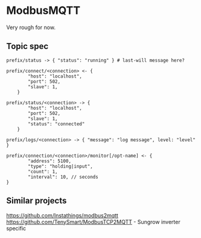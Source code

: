 # ModbusMQTT

Very rough for now.

## Topic spec

```
prefix/status -> { "status": "running" } # last-will message here?

prefix/connect/<connection> <- {
        "host": "localhost",
        "port": 502,
        "slave": 1,
    }

prefix/status/<connection> -> {
        "host": "localhost",
        "port": 502,
        "slave": 1,
        "status": "connected"
    }

prefix/logs/<connection> -> { "message": "log message", level: "level" }

prefix/connection/<connection>/monitor[/opt-name] <- {
        "address": 5100,
        "type": "holding|input",
        "count": 1,
        "interval": 10, // seconds
}
```

## Similar projects

https://github.com/Instathings/modbus2mqtt
https://github.com/TenySmart/ModbusTCP2MQTT - Sungrow inverter specific